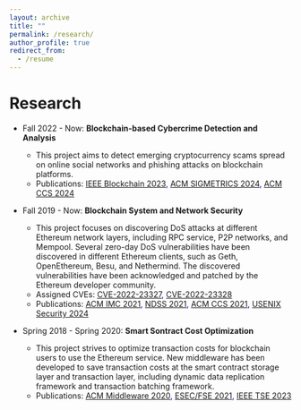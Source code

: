 ```yaml
---
layout: archive
title: ""
permalink: /research/
author_profile: true
redirect_from:
  - /resume
---
```


Research
======
* Fall 2022 - Now: **Blockchain-based Cybercrime Detection and Analysis**
  * This project aims to detect emerging cryptocurrency scams spread on online social networks and phishing attacks on blockchain platforms.
  * Publications: <span style="color:blue">[IEEE Blockchain 2023](https://arxiv.org/abs/2306.10634), [ACM SIGMETRICS 2024](https://arxiv.org/abs/2310.12306), [ACM CCS 2024]()</span>

* Fall 2019 - Now: **Blockchain System and Network Security**
  * This project focuses on discovering DoS attacks at different Ethereum network layers, including RPC service, P2P networks, and Mempool. Several zero-day DoS vulnerabilities have been discovered in different Ethereum clients, such as Geth, OpenEthereum, Besu, and Nethermind. The discovered vulnerabilities have been acknowledged and patched by the Ethereum developer community.
  * Assigned CVEs: <span style="color:blue">[CVE-2022-23327](https://cve.mitre.org/cgi-bin/cvename.cgi?name=CVE-2022-23327), [CVE-2022-23328](https://cve.mitre.org/cgi-bin/cvename.cgi?name=CVE-2022-23328)</span>
  * Publications: <span style="color:blue">[ACM IMC 2021](https://dl.acm.org/doi/abs/10.1145/3487552.3487814), [NDSS 2021](https://www.ndss-symposium.org/ndss-paper/as-strong-as-its-weakest-link-how-to-break-blockchain-dapps-at-rpc-service/), [ACM CCS 2021](https://dl.acm.org/doi/10.1145/3460120.3485369), [USENIX Security 2024](https://www.usenix.org/system/files/usenixsecurity24-wang-yibo.pdf)</span>

* Spring 2018 - Spring 2020: **Smart Sontract Cost Optimization**
  * This project strives to optimize transaction costs for blockchain users to use the Ethereum service. New middleware has been developed to save transaction costs at the smart contract storage layer and transaction layer, including dynamic data replication framework and transaction batching framework.
  * Publications: <span style="color:blue">[ACM Middleware 2020](https://dl.acm.org/doi/abs/10.1145/3423211.3425696), [ESEC/FSE 2021](https://dl.acm.org/doi/10.1145/3468264.3468568), [IEEE TSE 2023](https://ieeexplore.ieee.org/abstract/document/10018598)</span>
